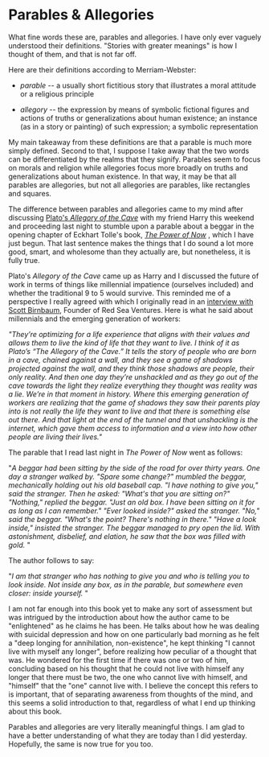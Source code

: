 # Parables & Allegories

What fine words these are, parables and allegories. I have only ever vaguely understood their definitions. "Stories with greater meanings" is how I thought of them, and that is not far off.

Here are their definitions according to Merriam-Webster:

  * _parable_ \-- a usually short fictitious story that illustrates a moral attitude or a religious principle



  *  _allegory_ \-- the expression by means of symbolic fictional figures and actions of truths or generalizations about human existence; an instance (as in a story or painting) of such expression; a symbolic representation




My main takeaway from these definitions are that a parable is much more simply defined. Second to that, I suppose I take away that the two words can be differentiated by the realms that they signify. Parables seem to focus on morals and religion while allegories focus more broadly on truths and generalizations about human existence. In that way, it may be that all parables are allegories, but not all allegories are parables, like rectangles and squares.

The difference between parables and allegories came to my mind after discussing [Plato's ](https://en.wikipedia.org/wiki/Allegory_of_the_cave)_[Allegory of the Cave](https://en.wikipedia.org/wiki/Allegory_of_the_cave)_ with my friend Harry this weekend and proceeding last night to stumble upon a parable about a beggar in the opening chapter of Eckhart Tolle's book, _[The Power of Now](https://www.amazon.com/Unknown-The-Power-of-Now/dp/B00005AAPL/ref=sr_1_2?keywords=the+power+of+now&qid=1583940541&s=books&sr=1-2)_ , which I have just begun. That last sentence makes the things that I do sound a lot more good, smart, and wholesome than they actually are, but nonetheless, it is fully true.

Plato's _Allegory of the Cave_ came up as Harry and I discussed the future of work in terms of things like millennial impatience (ourselves included) and whether the traditional 9 to 5 would survive. This reminded me of a perspective I really agreed with which I originally read in an [interview with Scott Birnbaum](https://www.alleywatch.com/2017/04/inside-the-mind-nyc-vc-scott-birnbaum-of-red-sea-ventures/), Founder of Red Sea Ventures. Here is what he said about millennials and the emerging generation of workers:

_"They’re optimizing for a life experience that aligns with their values and allows them to live the kind of life that they want to live. I think of it as Plato’s “The Allegory of the Cave.” It tells the story of people who are born in a cave, chained against a wall, and they see a game of shadows projected against the wall, and they think those shadows are people, their only reality. And then one day they’re unshackled and as they go out of the cave towards the light they realize everything they thought was reality was a lie. We’re in that moment in history. Where this emerging generation of workers are realizing that the game of shadows they saw their parents play into is not really the life they want to live and that there is something else out there. And that light at the end of the tunnel and that unshackling is the internet, which gave them access to information and a view into how other people are living their lives."_

The parable that I read last night in _The Power of Now_ went as follows:

"_A beggar had been sitting by the side of the road for over thirty years. One day a stranger walked by. "Spare some change?" mumbled the beggar, mechanically holding out his old baseball cap. "I have nothing to give you," said the stranger. Then he asked: "What's that you are sitting on?" "Nothing," replied the beggar. "Just an old box. I have been sitting on it for as long as I can remember." "Ever looked inside?" asked the stranger. "No," said the beggar. "What's the point? There's nothing in there." "Have a look inside," insisted the stranger. The beggar managed to pry open the lid. With astonishment, disbelief, and elation, he saw that the box was filled with gold._ "

The author follows to say:

"_I am that stranger who has nothing to give you and who is telling you to look inside. Not inside any box, as in the parable, but somewhere even closer: inside yourself._ "

I am not far enough into this book yet to make any sort of assessment but was intrigued by the introduction about how the author came to be "enlightened" as he claims he has been. He talks about how he was dealing with suicidal depression and how on one particularly bad morning as he felt a "deep longing for annihilation, non-existence", he kept thinking "I cannot live with myself any longer", before realizing how peculiar of a thought that was. He wondered for the first time if there was one or two of him, concluding based on his thought that he could not live with himself any longer that there must be two, the one who cannot live with himself, and "himself" that the "one" cannot live with. I believe the concept this refers to is important, that of separating awareness from thoughts of the mind, and this seems a solid introduction to that, regardless of what I end up thinking about this book.

Parables and allegories are very literally meaningful things. I am glad to have a better understanding of what they are today than I did yesterday. Hopefully, the same is now true for you too.
